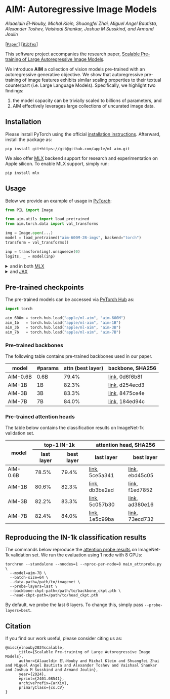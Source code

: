# AIM: Autoregressive Image Models

*Alaaeldin El-Nouby, Michal Klein, Shuangfei Zhai, Miguel Angel Bautista, Alexander Toshev, Vaishaal Shankar,
Joshua M Susskind, and Armand Joulin*

[[`Paper`](https://arxiv.org/abs/2401.08541)]  [[`BibTex`](#citation)]

This software project accompanies the research paper, [Scalable Pre-training of Large Autoregressive Image Models](https://arxiv.org/abs/2401.08541).

We introduce **AIM** a collection of vision models pre-trained with an autoregressive generative objective.
We show that autoregressive pre-training of image features exhibits similar scaling properties to their
textual counterpart (i.e. Large Language Models). Specifically, we highlight two findings:
1. the model capacity can be trivially scaled to billions of parameters, and
2. AIM effectively leverages large collections of uncurated image data.

## Installation
Please install PyTorch using the official [installation instructions](https://pytorch.org/get-started/locally/).
Afterward, install the package as:
```commandline
pip install git+https://git@github.com/apple/ml-aim.git
```
We also offer [MLX](https://github.com/ml-explore/mlx) backend support for research and experimentation on Apple silicon.
To enable MLX support, simply run:
```commandline
pip install mlx
```

## Usage
Below we provide an example of usage in [PyTorch](https://pytorch.org/):
```python
from PIL import Image

from aim.utils import load_pretrained
from aim.torch.data import val_transforms

img = Image.open(...)
model = load_pretrained("aim-600M-2B-imgs", backend="torch")
transform = val_transforms()

inp = transform(img).unsqueeze(0)
logits, _ = model(inp)
```

<details>
<summary>and in both <a href="https://ml-explore.github.io/mlx/">MLX</a></summary>

```python
from PIL import Image
import mlx.core as mx

from aim.utils import load_pretrained
from aim.torch.data import val_transforms

img = Image.open(...)
model = load_pretrained("aim-600M-2B-imgs", backend="mlx")
transform = val_transforms()

inp = transform(img).unsqueeze(0)
inp = mx.array(inp.numpy())
logits, _ = model(inp)
```
</details>

<details>
<summary>and <a href="https://jax.readthedocs.io/">JAX</a></summary>

```python
from PIL import Image
import jax.numpy as jnp

from aim.utils import load_pretrained
from aim.torch.data import val_transforms

img = Image.open(...)
model, params = load_pretrained("aim-600M-2B-imgs", backend="jax")
transform = val_transforms()

inp = transform(img).unsqueeze(0)
inp = jnp.array(inp)
(logits, _), _ = model.apply(params, inp, mutable=['batch_stats'])
```
</details>


## Pre-trained checkpoints

The pre-trained models can be accessed via [PyTorch Hub](https://pytorch.org/hub/) as:
```python
import torch

aim_600m = torch.hub.load("apple/ml-aim", "aim-600M")
aim_1b   = torch.hub.load("apple/ml-aim", "aim-1B")
aim_3b   = torch.hub.load("apple/ml-aim", "aim-3B")
aim_7b   = torch.hub.load("apple/ml-aim", "aim-7B")
```

### Pre-trained backbones

The following table contains pre-trained backbones used in our paper.

<table style="margin: auto">
  <thead>
    <tr>
      <th>model</th>
      <th>#params</th>
      <th>attn (best layer)</th>
      <th>backbone, SHA256</th>
    </tr>
  </thead>
  <tbody>
    <tr>
      <td>AIM-0.6B</td>
      <td>0.6B</td>
      <td>79.4%</td>
      <td><a href="https://huggingface.co/apple/AIM/resolve/main/aim_600m_2bimgs_attnprobe_backbone.pth">link</a>, 0d6f6b8f</td>
    </tr>
    <tr>
      <td>AIM-1B</td>
      <td>1B</td>
      <td>82.3%</td>
      <td><a href="https://huggingface.co/apple/AIM/resolve/main/aim_1b_5bimgs_attnprobe_backbone.pth">link</a>, d254ecd3</td>
    </tr>
    <tr>
      <td>AIM-3B</td>
      <td>3B</td>
      <td>83.3%</td>
      <td><a href="https://huggingface.co/apple/AIM/resolve/main/aim_3b_5bimgs_attnprobe_backbone.pth">link</a>, 8475ce4e</td>
    </tr>
    <tr>
      <td>AIM-7B</td>
      <td>7B</td>
      <td>84.0%</td>
      <td><a href="https://huggingface.co/apple/AIM/resolve/main/aim_7b_5bimgs_attnprobe_backbone.pth">link</a>, 184ed94c</td>
    </tr>
  </tbody>
</table>

### Pre-trained attention heads

The table below contains the classification results on ImageNet-1k validation set.

<table style="margin: auto">
  <thead>
    <tr>
      <th rowspan="2">model</th>
      <th colspan="2">top-1 IN-1k</th>
      <th colspan="2">attention head, SHA256</th>
    </tr>
    <tr>
      <th>last layer</th>
      <th>best layer</th>
      <th>last layer</th>
      <th>best layer</th>
    </tr>
  </thead>

  <tbody>
    <tr>
      <td>AIM-0.6B</td>
      <td>78.5%</td>
      <td>79.4%</td>
      <td><a href="https://huggingface.co/apple/AIM/resolve/main/aim_600m_2bimgs_attnprobe_head_last_layers.pth">link</a>, 5ce5a341</td>
      <td><a href="https://huggingface.co/apple/AIM/resolve/main/aim_600m_2bimgs_attnprobe_head_best_layers.pth">link</a>, ebd45c05</td>
    </tr>
    <tr>
      <td>AIM-1B</td>
      <td>80.6%</td>
      <td>82.3%</td>
      <td><a href="https://huggingface.co/apple/AIM/resolve/main/aim_1b_5bimgs_attnprobe_head_last_layers.pth">link</a>, db3be2ad</td>
      <td><a href="https://huggingface.co/apple/AIM/resolve/main/aim_1b_5bimgs_attnprobe_head_best_layers.pth">link</a>, f1ed7852</td>
    </tr>
    <tr>
      <td>AIM-3B</td>
      <td>82.2%</td>
      <td>83.3%</td>
      <td><a href="https://huggingface.co/apple/AIM/resolve/main/aim_3b_5bimgs_attnprobe_head_last_layers.pth">link</a>, 5c057b30</td>
      <td><a href="https://huggingface.co/apple/AIM/resolve/main/aim_3b_5bimgs_attnprobe_head_best_layers.pth">link</a>, ad380e16</td>
    </tr>
    <tr>
      <td>AIM-7B</td>
      <td>82.4%</td>
      <td>84.0%</td>
      <td><a href="https://huggingface.co/apple/AIM/resolve/main/aim_7b_5bimgs_attnprobe_head_last_layers.pth">link</a>, 1e5c99ba</td>
      <td><a href="https://huggingface.co/apple/AIM/resolve/main/aim_7b_5bimgs_attnprobe_head_best_layers.pth">link</a>, 73ecd732</td>
    </tr>
  </tbody>
</table>

## Reproducing the IN-1k classification results
The commands below reproduce the [attention probe results](#pre-trained-attention-heads) on ImageNet-1k
validation set. We run the evaluation using 1 node with 8 GPUs:
```commandline
torchrun --standalone --nnodes=1 --nproc-per-node=8 main_attnprobe.py \
  --model=aim-7B \
  --batch-size=64 \
  --data-path=/path/to/imagenet \
  --probe-layers=last \
  --backbone-ckpt-path=/path/to/backbone_ckpt.pth \
  --head-ckpt-path=/path/to/head_ckpt.pth
```
By default, we probe the last 6 layers. To change this, simply pass `--probe-layers=best`.

## Citation
If you find our work useful, please consider citing us as:
```
@misc{elnouby2024scalable,
      title={Scalable Pre-training of Large Autoregressive Image Models}, 
      author={Alaaeldin El-Nouby and Michal Klein and Shuangfei Zhai and Miguel Angel Bautista and Alexander Toshev and Vaishaal Shankar and Joshua M Susskind and Armand Joulin},
      year={2024},
      eprint={2401.08541},
      archivePrefix={arXiv},
      primaryClass={cs.CV}
}
```
